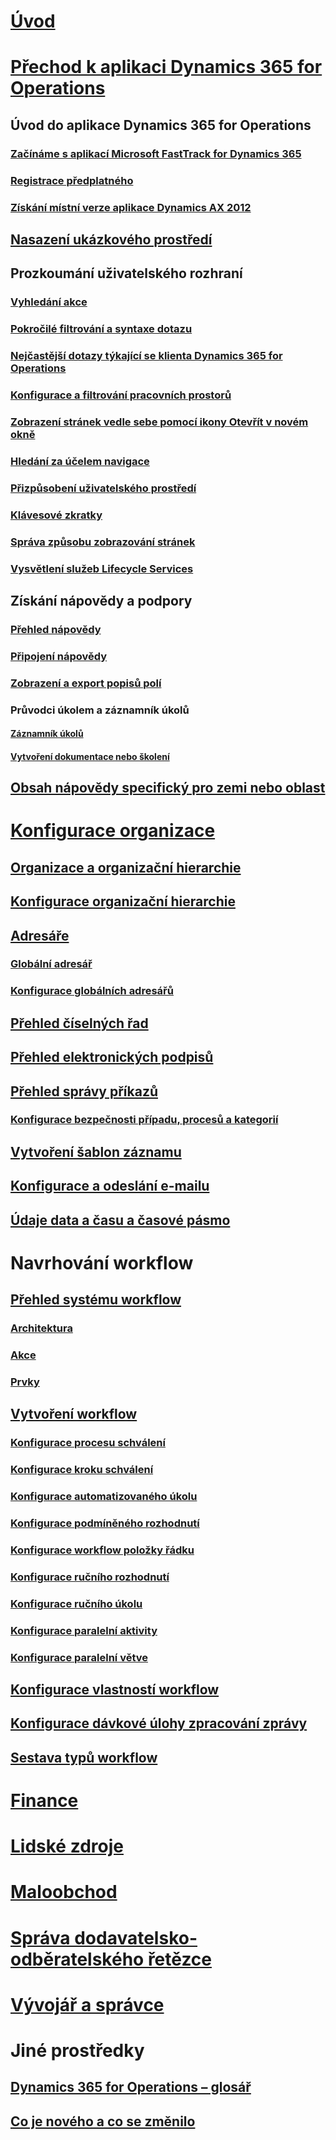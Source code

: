 # [Úvod](index.md)

# [Přechod k aplikaci Dynamics 365 for Operations](get-started/onboarding-home.md)
## Úvod do aplikace Dynamics 365 for Operations
### [Začínáme s aplikací Microsoft FastTrack for Dynamics 365](get-started/fasttrack-dynamics-365-overview.md)
### [Registrace předplatného](/dynamics365/operations/dev-itpro/dev-tools/sign-up-preview-subscription?toc=/dynamics365/operations/toc.json)
### [Získání místní verze aplikace Dynamics AX 2012](/dynamics365/operations/dev-itpro/deployment/csp-download-customersource?toc=/dynamics365/operations/toc.json)
## [Nasazení ukázkového prostředí](/dynamics365/operations/dev-itpro/deployment/deploy-demo-environment?toc=/dynamics365/operations/toc.json)

## Prozkoumání uživatelského rozhraní
### [Vyhledání akce](get-started/action-search.md)
### [Pokročilé filtrování a syntaxe dotazu](get-started/advanced-filtering-query-options.md)
### [Nejčastější dotazy týkající se klienta Dynamics 365 for Operations](get-started/client-faq.md)
### [Konfigurace a filtrování pracovních prostorů](get-started/configure-filter-workspaces.md)
### [Zobrazení stránek vedle sebe pomocí ikony Otevřít v novém okně](get-started/display-pages-side-by-side.md)
### [Hledání za účelem navigace](get-started/navigation-search.md)
### [Přizpůsobení uživatelského prostředí](get-started/personalize-user-experience.md)
### [Klávesové zkratky](get-started/shortcut-keys.md)
### [Správa způsobu zobrazování stránek](get-started/window-management.md)
### [Vysvětlení služeb Lifecycle Services](/dynamics365/operations/dev-itpro/lifecycle-services/lcs-works-lcs?toc=/dynamics365/operations/toc.json)

## Získání nápovědy a podpory
### [Přehled nápovědy](/dynamics365/operations/dev-itpro/get-started/help-overview?toc=/dynamics365/operations/toc.json)
### [Připojení nápovědy](/dynamics365/operations/dev-itpro/get-started/help-connect?toc=/dynamics365/operations/toc.json)
### [Zobrazení a export popisů polí](get-started/view-export-field-descriptions.md)

### Průvodci úkolem a záznamník úkolů
#### [Záznamník úkolů](/dynamics365/operations/dev-itpro/user-interface/task-recorder?toc=/dynamics365/operations/toc.json)
#### [Vytvoření dokumentace nebo školení](/dynamics365/operations/dev-itpro/user-interface/task-recorder?toc=/dynamics365/operations/toc.json)

## [Obsah nápovědy specifický pro zemi nebo oblast](/dynamics365/operations/dev-itpro/lcs-solutions/country-region?toc=/dynamics365/operations/toc.json)

# [Konfigurace organizace](organization-administration/organization-administration-home-page.md)
## [Organizace a organizační hierarchie](organization-administration/organizations-organizational-hierarchies.md)
## [Konfigurace organizační hierarchie](organization-administration/plan-organizational-hierarchy.md)
## [Adresáře](organization-administration/qa-address-books.md)
### [Globální adresář](organization-administration/overview-global-address-book.md)
### [Konfigurace globálních adresářů](organization-administration/plan-configuration-global-address-book-additional-address-books.md)
## [Přehled číselných řad](organization-administration/number-sequence-overview.md)
## [Přehled elektronických podpisů](organization-administration/electronic-signature-overview.md)
## [Přehled správy příkazů](organization-administration/cases.md)
### [Konfigurace bezpečnosti případu, procesů a kategorií](organization-administration/plan-case-management.md)
## [Vytvoření šablon záznamu](organization-administration/record-templates.md)
## [Konfigurace a odeslání e-mailu](organization-administration/configure-email.md)
## [Údaje data a času a časové pásmo](organization-administration/date-time-zones.md)

# Navrhování workflow
## [Přehled systému workflow](organization-administration/overview-workflow-system.md)
### [Architektura](organization-administration/workflow-system-architecture.md)
### [Akce](organization-administration/workflow-actions.md)
### [Prvky](organization-administration/workflow-elements.md)
## [Vytvoření workflow](organization-administration/create-workflow.md)
### [Konfigurace procesu schválení](organization-administration/configure-approval-process-workflow.md)
### [Konfigurace kroku schválení](organization-administration/configure-approval-step-workflow.md)
### [Konfigurace automatizovaného úkolu](organization-administration/configure-automated-task-workflow.md)
### [Konfigurace podmíněného rozhodnutí](organization-administration/configure-conditional-decision-workflow.md)
### [Konfigurace workflow položky řádku](organization-administration/configure-line-item-workflow.md)
### [Konfigurace ručního rozhodnutí](organization-administration/configure-manual-decision-workflow.md)
### [Konfigurace ručního úkolu](organization-administration/configure-manual-task-workflow.md)
### [Konfigurace paralelní aktivity](organization-administration/configure-parallel-activity-workflow.md)
### [Konfigurace paralelní větve](organization-administration/configure-parallel-branch-workflow.md)
## [Konfigurace vlastností workflow](organization-administration/configure-workflow-properties.md)
## [Konfigurace dávkové úlohy zpracování zprávy](organization-administration/workflow-batch-job-critical.md)
## [Sestava typů workflow](organization-administration/workflow-types-report.md)

# [Finance](/dynamics365/operations/financials/index)

# [Lidské zdroje](/dynamics365/operations/human-resources/index)

# [Maloobchod](/dynamics365/operations/retail/index)

# [Správa dodavatelsko-odběratelského řetězce](/dynamics365/operations/supply-chain/index)

# [Vývojář a správce](/dynamics365/operations/dev-itpro/index)

# Jiné prostředky
## [Dynamics 365 for Operations – glosář](get-started/glossary.md)
## [Co je nového a co se změnilo](/dynamics365/operations/dev-itpro/get-started/whats-new-changed?toc=/dynamics365/operations/toc.json)

